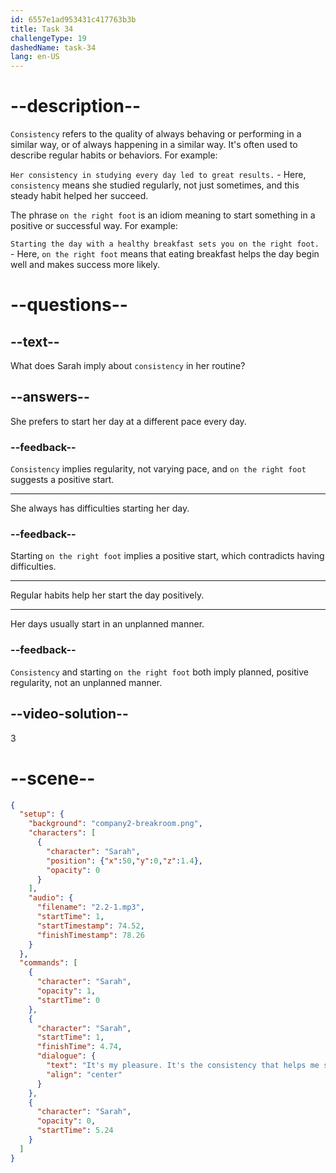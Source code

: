 ```yaml
---
id: 6557e1ad953431c417763b3b
title: Task 34
challengeType: 19
dashedName: task-34
lang: en-US
---
```


<!-- (Audio) Sarah: It's my pleasure. It's the consistency that helps me start the day off on the right foot. -->

# --description--

`Consistency` refers to the quality of always behaving or performing in a similar way, or of always happening in a similar way. It's often used to describe regular habits or behaviors. For example:

`Her consistency in studying every day led to great results.` - Here, `consistency` means she studied regularly, not just sometimes, and this steady habit helped her succeed.

The phrase `on the right foot` is an idiom meaning to start something in a positive or successful way. For example:

`Starting the day with a healthy breakfast sets you on the right foot.` - Here, `on the right foot` means that eating breakfast helps the day begin well and makes success more likely.

# --questions--

## --text--

What does Sarah imply about `consistency` in her routine?

## --answers--

She prefers to start her day at a different pace every day.

### --feedback--

`Consistency` implies regularity, not varying pace, and `on the right foot` suggests a positive start.

---

She always has difficulties starting her day.

### --feedback--

Starting `on the right foot` implies a positive start, which contradicts having difficulties.

---

Regular habits help her start the day positively.

---

Her days usually start in an unplanned manner.

### --feedback--

`Consistency` and starting `on the right foot` both imply planned, positive regularity, not an unplanned manner.

## --video-solution--

3

# --scene--

```json
{
  "setup": {
    "background": "company2-breakroom.png",
    "characters": [
      {
        "character": "Sarah",
        "position": {"x":50,"y":0,"z":1.4},
        "opacity": 0
      }
    ],
    "audio": {
      "filename": "2.2-1.mp3",
      "startTime": 1,
      "startTimestamp": 74.52,
      "finishTimestamp": 78.26
    }
  },
  "commands": [
    {
      "character": "Sarah",
      "opacity": 1,
      "startTime": 0
    },
    {
      "character": "Sarah",
      "startTime": 1,
      "finishTime": 4.74,
      "dialogue": {
        "text": "It's my pleasure. It's the consistency that helps me start the day off on the right foot.",
        "align": "center"
      }
    },
    {
      "character": "Sarah",
      "opacity": 0,
      "startTime": 5.24
    }
  ]
}
```
